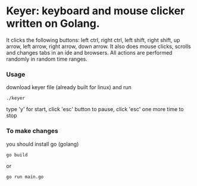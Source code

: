 # Keyer: keyboard and mouse clicker written on Golang. 

It clicks the following buttons: left ctrl, right ctrl, left shift, right shift, up arrow, left arrow, right arrow, down arrow.
It also does mouse clicks, scrolls and changes tabs in an ide and browsers.
All actions are performed randomly in random time ranges.

### Usage
download keyer file (already built for linux) and run
```
./keyer
```
type 'y' for start, click 'esc' button to pause, click 'esc' one more time to stop

### To make changes
you should install go (golang)
```
go build 
```
or
```
go run main.go
```